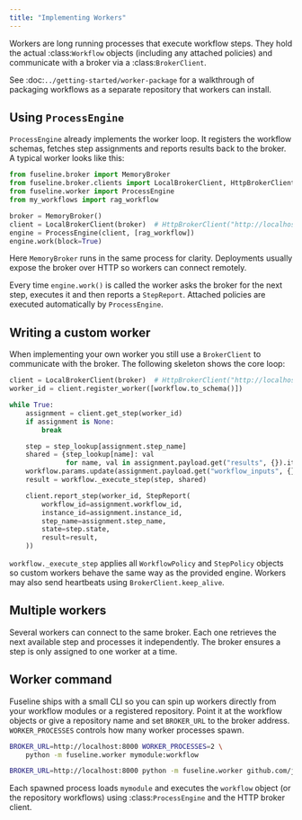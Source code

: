 ```yaml
---
title: "Implementing Workers"
---
```


Workers are long running processes that execute workflow steps. They
hold the actual :class:`Workflow` objects (including any attached
policies) and communicate with a broker via a :class:`BrokerClient`.

See :doc:`../getting-started/worker-package` for a walkthrough of
packaging workflows as a separate repository that workers can install.

## Using ``ProcessEngine``

``ProcessEngine`` already implements the worker loop. It registers the
workflow schemas, fetches step assignments and reports results back to
the broker. A typical worker looks like this:

```python
from fuseline.broker import MemoryBroker
from fuseline.broker.clients import LocalBrokerClient, HttpBrokerClient
from fuseline.worker import ProcessEngine
from my_workflows import rag_workflow

broker = MemoryBroker()
client = LocalBrokerClient(broker)  # HttpBrokerClient("http://localhost:8000") for production
engine = ProcessEngine(client, [rag_workflow])
engine.work(block=True)
```

Here ``MemoryBroker`` runs in the same process for clarity.  Deployments
usually expose the broker over HTTP so workers can connect remotely.

Every time ``engine.work()`` is called the worker asks the broker for the
next step, executes it and then reports a ``StepReport``. Attached
policies are executed automatically by ``ProcessEngine``.

## Writing a custom worker

When implementing your own worker you still use a ``BrokerClient`` to
communicate with the broker. The following skeleton shows the core loop:

```python
client = LocalBrokerClient(broker)  # HttpBrokerClient("http://localhost:8000") for production
worker_id = client.register_worker([workflow.to_schema()])

while True:
    assignment = client.get_step(worker_id)
    if assignment is None:
        break

    step = step_lookup[assignment.step_name]
    shared = {step_lookup[name]: val
              for name, val in assignment.payload.get("results", {}).items()}
    workflow.params.update(assignment.payload.get("workflow_inputs", {}))
    result = workflow._execute_step(step, shared)

    client.report_step(worker_id, StepReport(
        workflow_id=assignment.workflow_id,
        instance_id=assignment.instance_id,
        step_name=assignment.step_name,
        state=step.state,
        result=result,
    ))
```

``workflow._execute_step`` applies all ``WorkflowPolicy`` and
``StepPolicy`` objects so custom workers behave the same way as the
provided engine. Workers may also send heartbeats using
``BrokerClient.keep_alive``.

## Multiple workers

Several workers can connect to the same broker. Each one retrieves the
next available step and processes it independently. The broker ensures a
step is only assigned to one worker at a time.

## Worker command

Fuseline ships with a small CLI so you can spin up workers directly from
your workflow modules or a registered repository. Point it at the
workflow objects or give a repository name and set ``BROKER_URL`` to the
broker address. ``WORKER_PROCESSES`` controls how
many worker processes spawn.

```bash
BROKER_URL=http://localhost:8000 WORKER_PROCESSES=2 \
    python -m fuseline.worker mymodule:workflow

BROKER_URL=http://localhost:8000 python -m fuseline.worker github.com/jsam/my-workflows
```

Each spawned process loads ``mymodule`` and executes the ``workflow``
object (or the repository workflows) using :class:`ProcessEngine` and the
HTTP broker client.
